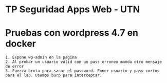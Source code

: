 # TP Seguridad Apps Web - UTN

# Pruebas con wordpress 4.7 en docker
```
1. Expone wp-admin en la pagina
2. Al probar un usuario válid con un pass erroneo manda otro mensaje de error
3. Fuerza bruta para sacar el password. Poner usuario y pass cortos para el lab. Usamos burp para interceptar.
```
